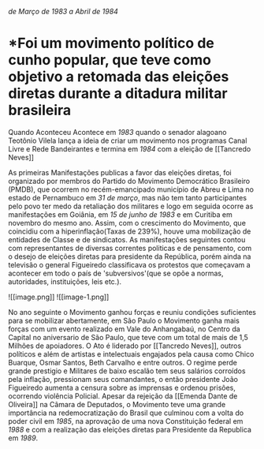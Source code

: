 *de Março de 1983 a Abril de 1984*

# *Foi um movimento político de cunho popular, que teve como objetivo a retomada das eleições diretas durante a ditadura militar brasileira

Quando Aconteceu
 Acontece em *1983* quando o senador alagoano Teotônio Vilela lança a ideia de criar um movimento nos programas Canal Livre e Rede Bandeirantes e termina em *1984* com a eleição de [[Tancredo Neves]]

As primeiras Manifestações publicas a favor das eleições diretas, foi organizado por membros do Partido do Movimento Democrático Brasileiro (PMDB), que ocorrem no recém-emancipado município de Abreu e Lima no estado de Pernambuco em *31 de março*, mas não tem tanto participantes pelo povo ter medo da retaliação dos militares e logo em seguida ocorre as manifestações em Goiânia, em *15 de junho de 1983* e em Curitiba em novembro do mesmo ano. Assim, com o crescimento do Movimento, que coincidiu com a hiperinflação(Taxas de 239%), houve uma mobilização de entidades de Classe e de sindicatos. As manifestações seguintes contou com representantes de diversas correntes politicas e de pensamento, com o desejo de eleições diretas para presidente da República, porém ainda na televisão o general Figueiredo classificava os protestos que começavam a acontecer em todo o país de 'subversivos'(que se opõe a normas, autoridades, instituições, leis etc.). 

![[image.png]]               ![[image-1.png]]


No ano seguinte o Movimento ganhou forças e reuniu condições suficientes para se mobilizar abertamente, em São Paulo o Movimento ganha mais forças com um evento realizado em Vale do Anhangabaú, no Centro da Capital no aniversario de São Paulo, que teve com um total de mais de 1,5 Milhões de apoiadores. O Ato é liderado por [[Tancredo Neves]], outros políticos e além de artistas e intelectuais engajados pela causa como Chico Buarque, Osmar Santos, Beth Carvalho e entre outros. O regime perde grande prestigio e Militares de baixo escalão tem seus salários corroídos pela inflação, pressionam seus comandantes, o então presidente João Figueiredo aumenta a censura sobre as imprensas e ordenou prisões, ocorrendo violência Policial. Apesar da rejeição da [[Emenda Dante de Oliveira]] na Câmara de Deputados, o Movimento teve uma grande importância na redemocratização do Brasil que culminou com a volta do poder civil em *1985*, na aprovação de uma nova Constituição federal em *1988* e com a realização das eleições diretas para Presidente da Republica em *1989*.